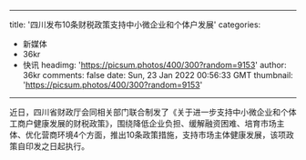 
---
title: '四川发布10条财税政策支持中小微企业和个体户发展'
categories: 
 - 新媒体
 - 36kr
 - 快讯
headimg: 'https://picsum.photos/400/300?random=9153'
author: 36kr
comments: false
date: Sun, 23 Jan 2022 00:56:33 GMT
thumbnail: 'https://picsum.photos/400/300?random=9153'
---

<div>   
近日，四川省财政厅会同相关部门联合制发了《关于进一步支持中小微企业和个体工商户健康发展的财税政策》，围绕降低企业负担、缓解融资困难、培育市场主体、优化营商环境4个方面，推出10条政策措施，支持市场主体健康发展，该项政策自印发之日起执行。  
</div>
            